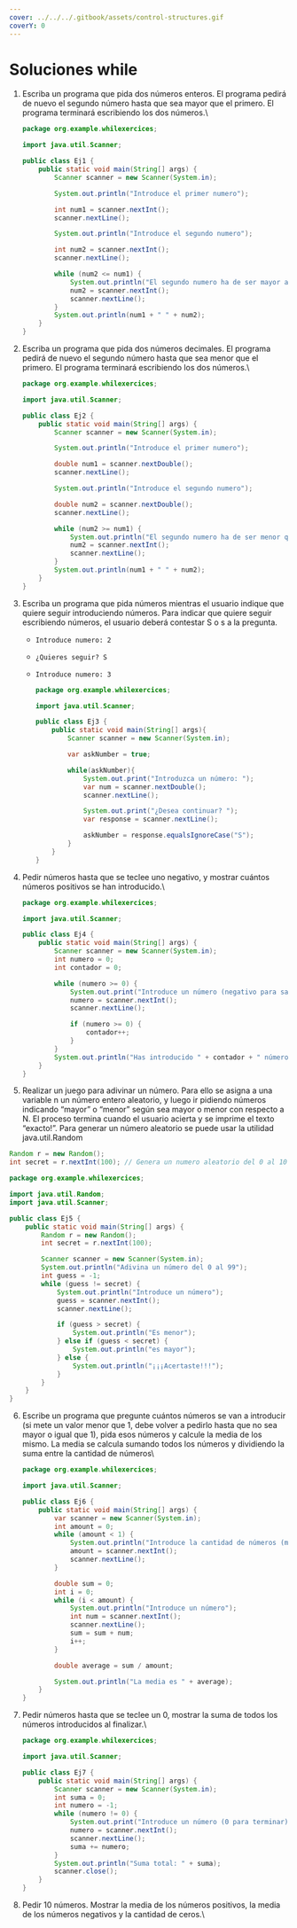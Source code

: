 ```yaml
---
cover: ../../../.gitbook/assets/control-structures.gif
coverY: 0
---
```


# Soluciones while

1.  Escriba un programa que pida dos números enteros. El programa pedirá de nuevo el segundo número hasta que sea mayor que el primero. El programa terminará escribiendo los dos números.\


    ```java
    package org.example.whilexercices;

    import java.util.Scanner;

    public class Ej1 {
        public static void main(String[] args) {
            Scanner scanner = new Scanner(System.in);

            System.out.println("Introduce el primer numero");

            int num1 = scanner.nextInt();
            scanner.nextLine();

            System.out.println("Introduce el segundo numero");

            int num2 = scanner.nextInt();
            scanner.nextLine();

            while (num2 <= num1) {
                System.out.println("El segundo numero ha de ser mayor al primero");
                num2 = scanner.nextInt();
                scanner.nextLine();
            }
            System.out.println(num1 + " " + num2);
        }
    }

    ```
2.  Escriba un programa que pida dos números decimales. El programa pedirá de nuevo el segundo número hasta que sea menor que el primero. El programa terminará escribiendo los dos números.\


    ```java
    package org.example.whilexercices;

    import java.util.Scanner;

    public class Ej2 {
        public static void main(String[] args) {
            Scanner scanner = new Scanner(System.in);

            System.out.println("Introduce el primer numero");

            double num1 = scanner.nextDouble();
            scanner.nextLine();

            System.out.println("Introduce el segundo numero");

            double num2 = scanner.nextDouble();
            scanner.nextLine();

            while (num2 >= num1) {
                System.out.println("El segundo numero ha de ser menor que el primero");
                num2 = scanner.nextInt();
                scanner.nextLine();
            }
            System.out.println(num1 + " " + num2);
        }
    }

    ```
3. Escriba un programa que pida números mientras el usuario indique que quiere seguir introduciendo números. Para indicar que quiere seguir escribiendo números, el usuario deberá contestar S o s a la pregunta.
   * `Introduce numero: 2`
   * `¿Quieres seguir? S`
   *   `Introduce numero: 3`

       ```java
       package org.example.whilexercices;

       import java.util.Scanner;

       public class Ej3 {
           public static void main(String[] args){
               Scanner scanner = new Scanner(System.in);

               var askNumber = true;

               while(askNumber){
                   System.out.print("Introduzca un número: ");
                   var num = scanner.nextDouble();
                   scanner.nextLine();

                   System.out.print("¿Desea continuar? ");
                   var response = scanner.nextLine();

                   askNumber = response.equalsIgnoreCase("S");
               }
           }
       } 
       ```
4.  Pedir números hasta que se teclee uno negativo, y mostrar cuántos números positivos se han introducido.\


    ```java
    package org.example.whilexercices;

    import java.util.Scanner;

    public class Ej4 {
        public static void main(String[] args) {
            Scanner scanner = new Scanner(System.in);
            int numero = 0;
            int contador = 0;

            while (numero >= 0) {
                System.out.print("Introduce un número (negativo para salir): ");
                numero = scanner.nextInt();
                scanner.nextLine();

                if (numero >= 0) {
                    contador++;
                }
            }
            System.out.println("Has introducido " + contador + " números no negativos.");
        }
    }
    ```
5. Realizar un juego para adivinar un número. Para ello se asigna a una variable n un número entero aleatorio, y luego ir pidiendo números indicando “mayor” o “menor” según sea mayor o menor con respecto a N. El proceso termina cuando el usuario acierta y se imprime el texto “exacto!”. Para generar un número aleatorio se puede usar la utilidad java.util.Random

```java
Random r = new Random(); 
int secret = r.nextInt(100); // Genera un numero aleatorio del 0 al 10 
```

```java
package org.example.whilexercices;

import java.util.Random;
import java.util.Scanner;

public class Ej5 {
    public static void main(String[] args) {
        Random r = new Random();
        int secret = r.nextInt(100);

        Scanner scanner = new Scanner(System.in);
        System.out.println("Adivina un número del 0 al 99");
        int guess = -1;
        while (guess != secret) {
            System.out.println("Introduce un número");
            guess = scanner.nextInt();
            scanner.nextLine();

            if (guess > secret) {
                System.out.println("Es menor");
            } else if (guess < secret) {
                System.out.println("es mayor");
            } else {
                System.out.println("¡¡¡Acertaste!!!");
            }
        }
    }
}

```

6.  Escribe un programa que pregunte cuántos números se van a introducir (si mete un valor menor que 1, debe volver a pedirlo hasta que no sea mayor o igual que 1), pida esos números y calcule la media de los mismo. La media se calcula sumando todos los números y dividiendo la suma entre la cantidad de números\


    ```java
    package org.example.whilexercices;

    import java.util.Scanner;

    public class Ej6 {
        public static void main(String[] args) {
            var scanner = new Scanner(System.in);
            int amount = 0;
            while (amount < 1) {
                System.out.println("Introduce la cantidad de números (mayor que cero)");
                amount = scanner.nextInt();
                scanner.nextLine();
            }

            double sum = 0;
            int i = 0;
            while (i < amount) {
                System.out.println("Introduce un número");
                int num = scanner.nextInt();
                scanner.nextLine();
                sum = sum + num;
                i++;
            }

            double average = sum / amount;

            System.out.println("La media es " + average);
        }
    }
    ```
7.  Pedir números hasta que se teclee un 0, mostrar la suma de todos los números introducidos al finalizar.\


    ```java
    package org.example.whilexercices;

    import java.util.Scanner;

    public class Ej7 {
        public static void main(String[] args) {
            Scanner scanner = new Scanner(System.in);
            int suma = 0;
            int numero = -1;
            while (numero != 0) {
                System.out.print("Introduce un número (0 para terminar): ");
                numero = scanner.nextInt();
                scanner.nextLine();
                suma += numero;
            }
            System.out.println("Suma total: " + suma);
            scanner.close();
        }
    }

    ```
8.  Pedir 10 números. Mostrar la media de los números positivos, la media de los números negativos y la cantidad de ceros.\


    ```java
    ```
